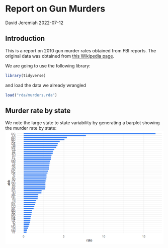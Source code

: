 Report on Gun Murders
================
David Jeremiah
2022-07-12

## Introduction

This is a report on 2010 gun murder rates obtained from FBI reports. The
original data was obtained from [this Wikipedia
page](https://en.wikipedia.org/wiki/Murder_in_the_United_States_by_state).

We are going to use the following library:

``` r
library(tidyverse)
```

and load the data we already wrangled

``` r
load("rda/murders.rda")
```

## Murder rate by state

We note the large state to state variability by generating a barplot
showing the murder rate by state:
![](report_files/figure-gfm/murder-rate-by-state-1.png)<!-- -->
